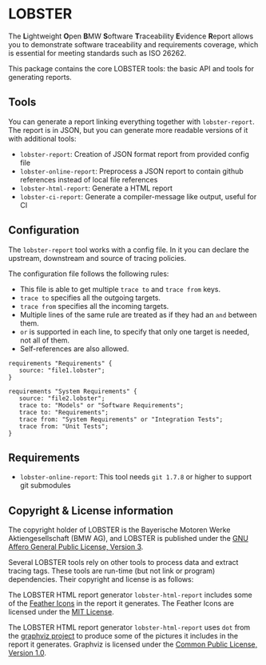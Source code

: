 # LOBSTER

The **L**ightweight **O**pen **B**MW **S**oftware **T**raceability
**E**vidence **R**eport allows you to demonstrate software traceability
and requirements coverage, which is essential for meeting standards
such as ISO 26262.

This package contains the core LOBSTER tools: the basic API and tools
for generating reports.

## Tools

You can generate a report linking everything together with `lobster-report`.
The report is in JSON, but you can generate more readable versions of it
with additional tools:

* `lobster-report`: Creation of JSON format report from provided config file
* `lobster-online-report`: Preprocess a JSON report to contain github
  references instead of local file references
* `lobster-html-report`: Generate a HTML report
* `lobster-ci-report`: Generate a compiler-message like output, useful for CI

## Configuration
The `lobster-report` tool works with a config file. In it you can declare the 
upstream, downstream and source of tracing policies. 

The configuration file follows the following rules:

* This file is able to get multiple `trace to` and `trace from` keys.
* `trace to` specifies all the outgoing targets.
* `trace from` specifies all the incoming targets.
* Multiple lines of the same rule are treated as if they had an `and` between them.
* `or` is supported in each line, to specify that only one target is needed, not 
  all of them.
* Self-references are also allowed.


```
requirements "Requirements" {
   source: "file1.lobster";
}

requirements "System Requirements" {
   source: "file2.lobster";
   trace to: "Models" or "Software Requirements";
   trace to: "Requirements";
   trace from: "System Requirements" or "Integration Tests";
   trace from: "Unit Tests";
}
```

## Requirements
* `lobster-online-report`: This tool needs `git 1.7.8` or higher to support 
  git submodules

## Copyright & License information

The copyright holder of LOBSTER is the Bayerische Motoren Werke
Aktiengesellschaft (BMW AG), and LOBSTER is published under the [GNU
Affero General Public License, Version
3](https://github.com/bmw-software-engineering/lobster/blob/main/LICENSE.md).

Several LOBSTER tools rely on other tools to process data and extract
tracing tags. These tools are run-time (but not link or program)
dependencies. Their copyright and license is as follows:

The LOBSTER HTML report generator `lobster-html-report` includes some
of the [Feather Icons](https://feathericons.com) in the report it
generates. The Feather Icons are licensed under the [MIT
License](https://github.com/feathericons/feather/blob/master/LICENSE).

The LOBSTER HTML report generator `lobster-html-report` uses `dot`
from the [graphviz project](https://graphviz.org/) to produce some of
the pictures it includes in the report it generates. Graphviz is
licensed under the [Common Public License, Version
1.0](https://graphviz.org/license).
